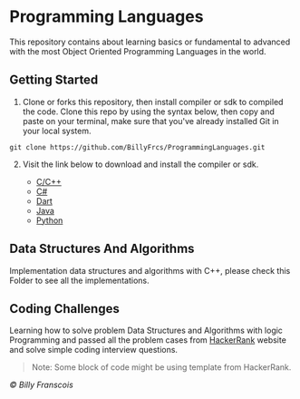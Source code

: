 <h1>Programming Languages</h1>

This repository contains about learning basics or fundamental to advanced with the most Object Oriented Programming Languages in the world.

## Getting Started

1. Clone or forks this repository, then install compiler or sdk to compiled the code. Clone this repo by using the syntax below, then copy and paste on your terminal, make sure that you've already installed <a style = "text-decoration:none;" href = "https://git-scm.com/">Git</a> in your local system.

```
git clone https://github.com/BillyFrcs/ProgrammingLanguages.git
```

2. Visit the link below to download and install the compiler or sdk.

   - [C/C++](https://sourceforge.net/projects/mingw-w64/)
   - [C# ](https://dotnet.microsoft.com/download)
   - [Dart](http://gekorm.com/dart-windows/)
   - [Java](https://www.oracle.com/java/technologies/javase-downloads.html)
   - [Python](https://www.python.org/downloads/)

## Data Structures And Algorithms

Implementation data structures and algorithms with C++, please check this <a style = "text-decoration:none;" href = "https://github.com/BillyFrcs/ProgrammingLanguages/tree/master/CPlusPlus/Data%20Structures%20And%20Algorithms">Folder</a> to see all the implementations.

## Coding Challenges

Learning how to solve problem Data Structures and Algorithms with logic Programming and passed all the problem cases from [HackerRank](https://www.hackerrank.com/dashboard) website and solve simple coding interview questions.

> Note: Some block of code might be using template from HackerRank.

<i> © Billy Franscois </i>
